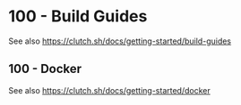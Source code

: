 # 100 - Build Guides

See also https://clutch.sh/docs/getting-started/build-guides

## 100 - Docker

See also https://clutch.sh/docs/getting-started/docker
